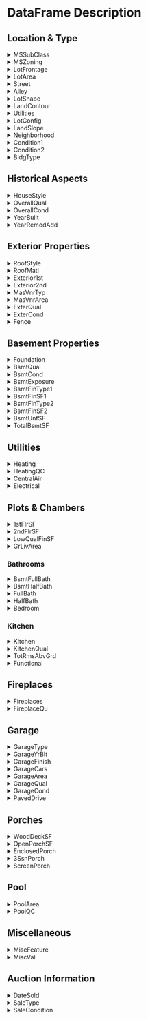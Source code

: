 # DataFrame Description
## Location & Type
<details>
<summary>MSSubClass</summary>
<p>Identifies the type of dwelling involved in the sale.</p>
<table>
<thead>
  <tr>
    <th>Value</th>
    <th>Description</th>
  </tr>
</thead>
<tbody>
  <tr>
    <td>20</td><td>1-STORY 1946 & NEWER ALL STYLES</td>
  </tr>
  <tr>
    <td>30</td><td>1-STORY 1945 & OLDER</td>
  </tr>
  <tr>
    <td>40</td><td>1-STORY W/FINISHED ATTIC ALL AGES</td>
  </tr>
  <tr>
    <td>45</td><td>1-1/2 STORY - UNFINISHED ALL AGES</td>
  </tr>
  <tr>
    <td>50</td><td>1-1/2 STORY FINISHED ALL AGES</td>
  </tr>
  <tr>
    <td>60</td><td>2-STORY 1946 & NEWER</td>
  </tr>
  <tr>
    <td>70</td><td>2-STORY 1945 & OLDER</td>
  </tr>
  <tr>
    <td>75</td><td>2-1/2 STORY ALL AGES</td>
  </tr>
  <tr>
    <td>80</td><td>SPLIT OR MULTI-LEVEL</td>
  </tr>
  <tr>
    <td>85</td><td>SPLIT FOYER</td>
  </tr>
  <tr>
    <td>90</td><td>DUPLEX - ALL STYLES AND AGES</td>
  </tr>
  <tr>
    <td>120</td><td>1-STORY PUD (Planned Unit Development) - 1946 & NEWER</td>
  </tr>
  <tr>
    <td>150</td><td>1-1/2 STORY PUD - ALL AGES</td>
  </tr>
  <tr>
    <td>160</td><td>2-STORY PUD - 1946 & NEWER</td>
  </tr>
  <tr>
    <td>180</td><td>PUD - MULTILEVEL - INCL SPLIT LEV/FOYER</td>
  </tr>
  <tr>
    <td>190</td><td>2 FAMILY CONVERSION - ALL STYLES AND AGES</td>
  </tr>
</tbody>
</table>
</details>
<details>
<summary>MSZoning</summary>
<p>Identifies the general zoning classification of the sale.</p>
<table>
<thead>
  <tr>
    <th>Value</th>
    <th>Description</th>
  </tr>
</thead>
<tbody>
  <tr>
    <td>A</td><td>Agriculture</td>
  </tr>
  <tr>
    <td>C</td><td>Commercial</td>
  </tr>
  <tr>
    <td>FV</td><td>Floating Village Residential</td>
  </tr>
  <tr>
    <td>I</td><td>Industrial</td>
  </tr>
  <tr>
    <td>RH</td><td>Residential High Density</td>
  </tr>
  <tr>
    <td>RL</td><td>Residential Low Density</td>
  </tr>
  <tr>
    <td>RP</td><td>Residential Low Density Park</td>
  </tr>
  <tr>
    <td>RM</td><td>Residential Medium Density</td>
  </tr>
</tbody>
</table>
</details>
<details>
<summary>LotFrontage</summary>
<p>Linear feet of street connected to property</p>
</details>
<details>
<summary>LotArea</summary>
<p>Lot size in square feet</p>
</details>
<details>
<summary>Street</summary>
<p>Type of road access to property</p>
<table>
<thead>
  <tr>
    <th>Value</th>
    <th>Description</th>
  </tr>
</thead>
<tbody>
  <tr>
    <td>Grvl</td><td>Gravel</td>
  </tr>
  <tr>
    <td>Pave</td><td>Paved</td>
  </tr>
</tbody>
</table>
</details>
<details>
<summary>Alley</summary>
<p>Type of alley access to property</p>
<table>
<thead>
  <tr>
    <th>Value</th>
    <th>Description</th>
  </tr>
</thead>
<tbody>
  <tr>
    <td>Grvl</td><td>Gravel</td>
  </tr>
  <tr>
    <td>Pave</td><td>Paved</td>
  </tr>
  <tr>
    <td>NA</td><td>No alley access</td>
  </tr>
</tbody>
</table>
</details>
<details>
<summary>LotShape</summary>
<p>General shape of property</p>
<table>
<thead>
  <tr>
    <th>Value</th>
    <th>Description</th>
  </tr>
</thead>
<tbody>
  <tr>
    <td>Reg</td><td>Regular</td>
  </tr>
  <tr>
    <td>IR1</td><td>Slightly irregular</td>
  </tr>
  <tr>
    <td>IR2</td><td>Moderately Irregular</td>
  </tr>
  <tr>
    <td>IR3</td><td>Irregular</td>
  </tr>
</tbody>
</table>
</details>
<details>
<summary>LandContour</summary>
<p>Flatness of the property</p>
<table>
<thead>
  <tr>
    <th>Value</th>
    <th>Description</th>
  </tr>
</thead>
<tbody>
  <tr>
    <td>Lvl</td><td>Near Flat/Level</td>
  </tr>
  <tr>
    <td>Bnk</td><td>Banked - Quick and significant rise from street grade to building</td>
  </tr>
  <tr>
    <td>HLS</td><td>Hillside - Significant slope from side to side</td>
  </tr>
  <tr>
    <td>Low</td><td>Depression</td>
  </tr>
</tbody>
</table>
</details>
<details>
<summary>Utilities</summary>
<p>Type of utilities available</p>
<table>
<thead>
  <tr>
    <th>Value</th>
    <th>Description</th>
  </tr>
</thead>
<tbody>
  <tr>
    <td>AllPub</td><td>All public Utilities (E,G,W,& S)</td>
  </tr>
  <tr>
    <td>NoSewr</td><td>Electricity, Gas, and Water (Septic Tank)</td>
  </tr>
  <tr>
    <td>NoSeWa</td><td>Electricity and Gas Only</td>
  </tr>
  <tr>
    <td>ELO</td><td>Electricity only</td>
  </tr>
</tbody>
</table>
</details>	 
<details>
<summary>LotConfig</summary>
<p>Lot configuration</p>
<table>
<thead>
  <tr>
    <th>Value</th>
    <th>Description</th>
  </tr>
</thead>
<tbody>
  <tr>
    <td>Inside</td><td>Inside lot</td>
  </tr>
  <tr>
    <td>Corner</td><td>Corner lot</td>
  </tr>
  <tr>
    <td>CulDSac</td><td>Cul-de-sac</td>
  </tr>
  <tr>
    <td>FR2</td><td>Frontage on 2 sides of property</td>
  </tr>
  <tr>
    <td>FR3</td><td>Frontage on 3 sides of property</td>
  </tr>
</tbody>
</table>
</details>
<details>
<summary>LandSlope</summary>
<p>Slope of property</p>
<table>
<thead>
  <tr>
    <th>Value</th>
    <th>Description</th>
  </tr>
</thead>
<tbody>
  <tr>
    <td>Gtl</td><td>Gentle slope</td>
  </tr>
  <tr>
    <td>Mod</td><td>Moderate Slope</td>
  </tr>
  <tr>
    <td>Sev</td><td>Severe Slope</td>
  </tr>
</tbody>
</table>
</details>
<details>
<summary>Neighborhood</summary>
<p>Physical locations within Ames city limits</p>
<table>
<thead>
  <tr>
    <th>Value</th>
    <th>Description</th>
  </tr>
</thead>
<tbody>
  <tr>
    <td>Blmngtn</td><td>Bloomington Heights</td>
  </tr>
  <tr>
    <td>Blueste</td><td>Bluestem</td>
  </tr>
  <tr>
    <td>BrDale</td><td>Briardale</td>
  </tr>
  <tr>
    <td>BrkSide</td><td>Brookside</td>
  </tr>
  <tr>
    <td>ClearCr</td><td>Clear Creek</td>
  </tr>
  <tr>
    <td>CollgCr</td><td>College Creek</td>
  </tr>
  <tr>
    <td>Crawfor</td><td>Crawford</td>
  </tr>
  <tr>
    <td>Edwards</td><td>Edwards</td>
  </tr>
  <tr>
    <td>Gilbert</td><td>Gilbert</td>
  </tr>
  <tr>
    <td>IDOTRR</td><td>Iowa DOT and Rail Road</td>
  </tr>
  <tr>
    <td>MeadowV</td><td>Meadow Village</td>
  </tr>
  <tr>
    <td>Mitchel</td><td>Mitchell</td>
  </tr>
  <tr>
    <td>NAmes</td><td>NAmes</td>
  </tr>
  <tr>
    <td>NoRidge</td><td>Northridge</td>
  </tr>
  <tr>
    <td>NPkVill</td><td>Northpark Villa</td>
  </tr>
  <tr>
    <td>NridgHt</td><td>Northridge Heights</td>
  </tr>
  <tr>
    <td>NWAmes</td><td>Northwest Ames</td>
  </tr>
  <tr>
    <td>OldTown</td><td>Old Town</td>
  </tr>
  <tr>
    <td>SWISU</td><td>South & West of Iowa State University</td>
  </tr>
  <tr>
    <td>Sawyer</td><td>Sawyer</td>
  </tr>
  <tr>
    <td>SawyerW</td><td>Sawyer West</td>
  </tr>
  <tr>
    <td>Somerst</td><td>Somerset</td>
  </tr>
  <tr>
    <td>StoneBr</td><td>Stone Brook</td>
  </tr>
  <tr>
    <td>Timber</td><td>Timberland</td>
  </tr>
  <tr>
    <td>Veenker</td><td>Veenker</td>
  </tr>
</tbody>
</table>
</details>
<details>
<summary>Condition1</summary>
<p>Proximity to various conditions</p>
<table>
<thead>
  <tr>
    <th>Value</th>
    <th>Description</th>
  </tr>
</thead>
<tbody>
  <tr>
    <td>Artery</td><td>Adjacent to arterial street</td>
  </tr>
  <tr>
    <td>Feedr</td><td>Adjacent to feeder street</td>
  </tr>
  <tr>
    <td>Norm</td><td>Normal</td>
  </tr>
  <tr>
    <td>RRNn</td><td>Within 200' of North-South Railroad</td>
  </tr>
  <tr>
    <td>RRAn</td><td>Adjacent to North-South Railroad</td>
  </tr>
  <tr>
    <td>PosN</td><td>Near positive off-site feature--park, greenbelt, etc.</td>
  </tr>
  <tr>
    <td>PosA</td><td>Adjacent to postive off-site feature</td>
  </tr>
  <tr>
    <td>RRNe</td><td>Within 200' of East-West Railroad</td>
  </tr>
  <tr>
    <td>RRAe</td><td>Adjacent to East-West Railroad</td>
  </tr>
</tbody>
</table>
</details>
<details>
<summary>Condition2</summary>
<p>Proximity to various conditions (if more than one is present)</p>
<table>
<thead>
  <tr>
    <th>Value</th>
    <th>Description</th>
  </tr>
</thead>
<tbody>
  <tr>
    <td>Artery</td><td>Adjacent to arterial street</td>
  </tr>
  <tr>
    <td>Feedr</td><td>Adjacent to feeder street</td>
  </tr>
  <tr>
    <td>Norm</td><td>Normal</td>
  </tr>
  <tr>
    <td>RRNn</td><td>Within 200' of North-South Railroad</td>
  </tr>
  <tr>
    <td>RRAn</td><td>Adjacent to North-South Railroad</td>
  </tr>
  <tr>
    <td>PosN</td><td>Near positive off-site feature--park, greenbelt, etc.</td>
  </tr>
  <tr>
    <td>PosA</td><td>Adjacent to postive off-site feature</td>
  </tr>
  <tr>
    <td>RRNe</td><td>Within 200' of East-West Railroad</td>
  </tr>
  <tr>
    <td>RRAe</td><td>Adjacent to East-West Railroad</td>
  </tr>
</tbody>
</table>
</details>
<details>
<summary>BldgType</summary>
<p>Type of dwelling</p>
<table>
<thead>
  <tr>
    <th>Value</th>
    <th>Description</th>
  </tr>
</thead>
<tbody>
  <tr>
    <td>1Fam</td><td>Single-family Detached</td>
  </tr>
  <tr>
    <td>2FmCon</td><td>Two-family Conversion; originally built as one-family dwelling</td>
  </tr>
  <tr>
    <td>Duplex</td><td>Duplex</td>
  </tr>
  <tr>
    <td>TwnhsE</td><td>Townhouse End Unit</td>
  </tr>
  <tr>
    <td>TwnhsI</td><td>Townhouse Inside Unit</td>
  </tr>
</tbody>
</table>
</details>

## Historical Aspects
<details>
<summary>HouseStyle</summary>
<p>Style of dwelling</p>
<table>
<thead>
  <tr>
    <th>Value</th>
    <th>Description</th>
  </tr>
</thead>
<tbody>
  <tr>
    <td>1Story</td><td>One story</td>
  </tr>
  <tr>
    <td>1.5Fin</td><td>One and one-half story: 2nd level finished</td>
  </tr>
  <tr>
    <td>1.5Unf</td><td>One and one-half story: 2nd level unfinished</td>
  </tr>
  <tr>
    <td>2Story</td><td>Two story</td>
  </tr>
  <tr>
    <td>2.5Fin</td><td>Two and one-half story: 2nd level finished</td>
  </tr>
  <tr>
    <td>2.5Unf</td><td>Two and one-half story: 2nd level unfinished</td>
  </tr>
  <tr>
    <td>SFoyer</td><td>Split Foyer</td>
  </tr>
  <tr>
    <td>SLvl</td><td>Split Level</td>
  </tr>
</tbody>
</table>
</details>
<details>
<summary>OverallQual</summary>
<p>Rates the overall material and finish of the house</p>
<table>
<thead>
  <tr>
    <th>Value</th>
    <th>Description</th>
  </tr>
</thead>
<tbody>
  <tr>
    <td>10</td><td>Very Excellent</td>
  </tr>
  <tr>
    <td>9</td><td>Excellent</td>
  </tr>
  <tr>
    <td>8</td><td>Very Good</td>
  </tr>
  <tr>
    <td>7</td><td>Good</td>
  </tr>
  <tr>
    <td>6</td><td>Above Average</td>
  </tr>
  <tr>
    <td>5</td><td>Average</td>
  </tr>
  <tr>
    <td>4</td><td>Below Average</td>
  </tr>
  <tr>
    <td>3</td><td>Fair</td>
  </tr>
  <tr>
    <td>2</td><td>Poor</td>
  </tr>
  <tr>
    <td>1</td><td>Very Poor</td>
  </tr>
</tbody>
</table>
</details>
<details>
<summary>OverallCond</summary>
<p>Rates the overall condition of the house</p>
<table>
<thead>
  <tr>
    <th>Value</th>
    <th>Description</th>
  </tr>
</thead>
<tbody>
  <tr>
    <td>10</td><td>Very Excellent</td>
  </tr>
  <tr>
    <td>9</td><td>Excellent</td>
  </tr>
  <tr>
    <td>8</td><td>Very Good</td>
  </tr>
  <tr>
    <td>7</td><td>Good</td>
  </tr>
  <tr>
    <td>6</td><td>Above Average</td>
  </tr>
  <tr>
    <td>5</td><td>Average</td>
  </tr>
  <tr>
    <td>4</td><td>Below Average</td>
  </tr>
  <tr>
    <td>3</td><td>Fair</td>
  </tr>
  <tr>
    <td>2</td><td>Poor</td>
  </tr>
  <tr>
    <td>1</td><td>Very Poor</td>
  </tr>
</tbody>
</table>
</details>
<details>
<summary>YearBuilt</summary>
<p>Original construction date</p>
</details>
<details>
<summary>YearRemodAdd</summary>
<p>Remodel date (same as construction date if no remodeling or additions)</p>
</details>

## Exterior Properties
<details>
<summary>RoofStyle</summary>
<p>Type of roof</p>
<table>
<thead>
  <tr>
    <th>Value</th>
    <th>Description</th>
  </tr>
</thead>
<tbody>
  <tr>
    <td>Flat</td><td>Flat</td>
  </tr>
  <tr>
    <td>Gable</td><td>Gable</td>
  </tr>
  <tr>
    <td>Gambrel</td><td>Gambrel</td>
  </tr>
  <tr>
    <td>Hip</td><td>Hip</td>
  </tr>
  <tr>
    <td>Mansard</td><td>Mansard</td>
  </tr>
  <tr>
    <td>Shed</td><td>Shed</td>
  </tr>
</tbody>
</table>
</details>
<details>
<summary>RoofMatl</summary>
<p>Roof material</p>
<table>
<thead>
  <tr>
    <th>Value</th>
    <th>Description</th>
  </tr>
</thead>
<tbody>
  <tr>
    <td>ClyTile</td><td>Clay or Tile</td>
  </tr>
  <tr>
    <td>CompShg</td><td>Standard (Composite) Shingle</td>
  </tr>
  <tr>
    <td>Membran</td><td>Membrane</td>
  </tr>
  <tr>
    <td>Metal</td><td>Metal</td>
  </tr>
  <tr>
    <td>Tar&Grv</td><td>Gravel & Tar</td>
  </tr>
  <tr>
    <td>WdShake</td><td>Wood Shakes</td>
  </tr>
  <tr>
    <td>WdShngl</td><td>Wood Shingles</td>
  </tr>
</tbody>
</table>
</details>
<details>
<summary>Exterior1st</summary>
<p>Exterior covering on house</p>
<table>
<thead>
  <tr>
    <th>Value</th>
    <th>Description</th>
  </tr>
</thead>
<tbody>
  <tr>
    <td>AsbShng</td><td>Asbestos Shingles</td>
  </tr>
  <tr>
    <td>AsbShng</td><td>Asbestos Shingles</td>
  </tr>
  <tr>
    <td>AsphShn</td><td>Asphalt Shingles</td>
  </tr>
  <tr>
    <td>BrkComm</td><td>Brick Common</td>
  </tr>
  <tr>
    <td>BrkFace</td><td>Brick Face</td>
  </tr>
  <tr>
    <td>CBlock</td><td>Cinder Block</td>
  </tr>
  <tr>
    <td>CemntBd</td><td>Cement Board</td>
  </tr>
  <tr>
    <td>HdBoard</td><td>Hard Board</td>
  </tr>
  <tr>
    <td>ImStucc</td><td>Imitation Stucco</td>
  </tr>
  <tr>
    <td>MetalSd</td><td>Metal Siding</td>
  </tr>
  <tr>
    <td>Other</td><td>Other</td>
  </tr>
  <tr>
    <td>Plywood</td><td>Plywood</td>
  </tr>
  <tr>
    <td>PreCast</td><td>PreCast</td>
  </tr>
  <tr>
    <td>Stone</td><td>Stone</td>
  </tr>
  <tr>
    <td>Stucco</td><td>Stucco</td>
  </tr>
  <tr>
    <td>VinylSd</td><td>Vinyl Siding</td>
  </tr>
  <tr>
    <td>Wd Sdng</td><td>Wood Siding</td>
  </tr>
  <tr>
    <td>WdShing</td><td>Wood Shingles</td>
  </tr>
</tbody>
</table>
</details>
<details>
<summary>Exterior2nd</summary>
<p>Exterior covering on house (if more than one material)</p>
<table>
<thead>
  <tr>
    <th>Value</th>
    <th>Description</th>
  </tr>
</thead>
<tbody>
  <tr>
    <td>AsbShng</td><td>Asbestos Shingles</td>
  </tr>
  <tr>
    <td>AsbShng</td><td>Asbestos Shingles</td>
  </tr>
  <tr>
    <td>AsphShn</td><td>Asphalt Shingles</td>
  </tr>
  <tr>
    <td>BrkComm</td><td>Brick Common</td>
  </tr>
  <tr>
    <td>BrkFace</td><td>Brick Face</td>
  </tr>
  <tr>
    <td>CBlock</td><td>Cinder Block</td>
  </tr>
  <tr>
    <td>CemntBd</td><td>Cement Board</td>
  </tr>
  <tr>
    <td>HdBoard</td><td>Hard Board</td>
  </tr>
  <tr>
    <td>ImStucc</td><td>Imitation Stucco</td>
  </tr>
  <tr>
    <td>MetalSd</td><td>Metal Siding</td>
  </tr>
  <tr>
    <td>Other</td><td>Other</td>
  </tr>
  <tr>
    <td>Plywood</td><td>Plywood</td>
  </tr>
  <tr>
    <td>PreCast</td><td>PreCast</td>
  </tr>
  <tr>
    <td>Stone</td><td>Stone</td>
  </tr>
  <tr>
    <td>Stucco</td><td>Stucco</td>
  </tr>
  <tr>
    <td>VinylSd</td><td>Vinyl Siding</td>
  </tr>
  <tr>
    <td>Wd Sdng</td><td>Wood Siding</td>
  </tr>
  <tr>
    <td>WdShing</td><td>Wood Shingles</td>
  </tr>
</tbody>
</table>
</details>
<details>
<summary>MasVnrTyp</summary>
<p>Masonry veneer type</p>
<table>
<thead>
  <tr>
    <th>Value</th>
    <th>Description</th>
  </tr>
</thead>
<tbody>
  <tr>
    <td>BrkCmn</td><td>Brick Common</td>
  </tr>
  <tr>
    <td>BrkFace</td><td>Brick Face/td>
  </tr>
  <tr>
    <td>CBlock/td><td>Cinder Block</td>
  </tr>
  <tr>
    <td>None</td><td>None</td>
  </tr>
  <tr>
    <td>Stone</td><td>Stone</td>
  </tr>
</tbody>
</table>
</details>
<details>
<summary>MasVnrArea</summary>
<p>Masonry veneer area in square feet</p>
</details>
<details>
<summary>ExterQual</summary>
<p>Evaluates the quality of the material on the exterior</p>
<table>
<thead>
  <tr>
    <th>Value</th>
    <th>Description</th>
  </tr>
</thead>
<tbody>
  <tr>
    <td>Ex</td><td>Excellent</td>
  </tr>
  <tr>
    <td>Gd</td><td>Good</td>
  </tr>
  <tr>
    <td>TA</td><td>Average</td>
  </tr>
  <tr>
    <td>Fa</td><td>Fair</td>
  </tr>
  <tr>
    <td>Po</td><td>Poor</td>
  </tr>
</tbody>
</table>
</details>
<details>
<summary>ExterCond</summary>
<p>Evaluates the present condition of the material on the exterior</p>
<table>
<thead>
  <tr>
    <th>Value</th>
    <th>Description</th>
  </tr>
</thead>
<tbody>
  <tr>
    <td>Ex</td><td>Excellent</td>
  </tr>
  <tr>
    <td>Gd</td><td>Good</td>
  </tr>
  <tr>
    <td>TA</td><td>Average</td>
  </tr>
  <tr>
    <td>Fa</td><td>Fair</td>
  </tr>
  <tr>
    <td>Po</td><td>Poor</td>
  </tr>
</tbody>
</table>
</details>
<details>
<summary>Fence</summary>
<p>Fence quality</p>
<table>
<thead>
  <tr>
    <th>Value</th>
    <th>Description</th>
  </tr>
</thead>
<tbody>
  <tr>
    <td>GdPrv</td><td>Good Privacy</td>
  </tr>
  <tr>
    <td>MnPrv</td><td>Minimum Privacy</td>
  </tr>
  <tr>
    <td>GdWo</td><td>Good Wood</td>
  </tr>
  <tr>
    <td>MnWw</td><td>Minimum Wood/Wire</td>
  </tr>
  <tr>
    <td>NA</td><td>No Fence</td>
  </tr>
</tbody>
</table>
</details>

## Basement Properties
<details>
<summary>Foundation</summary>
<p>Type of foundation</p>
<table>
<thead>
  <tr>
    <th>Value</th>
    <th>Description</th>
  </tr>
</thead>
<tbody>
  <tr>
    <td>BrkTil</td><td>Brick & Tile</td>
  </tr>
  <tr>
    <td>CBlock</td><td>Cinder Block</td>
  </tr>
  <tr>
    <td>PConc</td><td>Poured Contrete</td>
  </tr>
  <tr>
    <td>Slab</td><td>Slab</td>
  </tr>
  <tr>
    <td>Stone</td><td>Stone</td>
  </tr>
  <tr>
    <td>Wood</td><td>Wood</td>
  </tr>
</tbody>
</table>
</details>
<details>
<summary>BsmtQual</summary>
<p>Evaluates the height of the basement</p>
<table>
<thead>
  <tr>
    <th>Value</th>
    <th>Description</th>
  </tr>
</thead>
<tbody>
  <tr>
    <td>Ex</td><td>Excellent (100+ inches)</td>
  </tr>
  <tr>
    <td>Gd</td><td>Good (90-99 inches)</td>
  </tr>
  <tr>
    <td>TA</td><td>Typical (80-89 inches)</td>
  </tr>
  <tr>
    <td>Fa</td><td>Fair (70-79 inches)</td>
  </tr>
  <tr>
    <td>Po</td><td>Poor (<70 inches)</td>
  </tr>
  <tr>
    <td>NA</td><td>No Basement</td>
  </tr>
</tbody>
</table>
</details>
<details>
<summary>BsmtCond</summary>
<p>Evaluates the general condition of the basement</p>
<table>
<thead>
  <tr>
    <th>Value</th>
    <th>Description</th>
  </tr>
</thead>
<tbody>
  <tr>
    <td>Ex</td><td>Excellent</td>
  </tr>
  <tr>
    <td>Gd</td><td>Good</td>
  </tr>
  <tr>
    <td>TA</td><td>Typical - slight dampness allowed</td>
  </tr>
  <tr>
    <td>Fa</td><td>Fair - dampness or some cracking or settling</td>
  </tr>
  <tr>
    <td>Po</td><td>Poor (<70 inches)</td>
  </tr>
  <tr>
    <td>NA</td><td>No Basement</td>
  </tr>
</tbody>
</table>
</details>
<details>
<summary>BsmtExposure</summary>
<p>Refers to walkout or garden level walls</p>
<table>
<thead>
  <tr>
    <th>Value</th>
    <th>Description</th>
  </tr>
</thead>
<tbody>
  <tr>
    <td>Gd</td><td>Good Exposure</td>
  </tr>
  <tr>
    <td>Av</td><td>Average Exposure (split levels or foyers typically score average or above)</td>
  </tr>
  <tr>
    <td>Mn</td><td>Mimimum Exposure</td>
  </tr>
  <tr>
    <td>No</td><td>No Exposure/td>
  </tr>
  <tr>
    <td>NA</td><td>No Basement</td>
  </tr>
</tbody>
</table>
</details>
<details>
<summary>BsmtFinType1</summary>
<p>Rating of basement finished area</p>
<table>
<thead>
  <tr>
    <th>Value</th>
    <th>Description</th>
  </tr>
</thead>
<tbody>
  <tr>
    <td>GLQ</td><td>Good Living Quarters</td>
  </tr>
  <tr>
    <td>ALQ</td><td>Average Living Quarters</td>
  </tr>
  <tr>
    <td>BLQ</td><td>Below Average Living Quarters</td>
  </tr>
  <tr>
    <td>Rec</td><td>Average Rec Room</td>
  </tr>
  <tr>
    <td>LwQ</td><td>Low Quality</td>
  </tr>
  <tr>
    <td>Unf</td><td>Unfinshed</td>
  </tr>
  <tr>
    <td>NA</td><td>No Basement</td>
  </tr>
</tbody>
</table>
</details>
<details>
<summary>BsmtFinSF1</summary>
<p>Type 1 finished square feet</p>
</details>   	
<details>
<summary>BsmtFinType2</summary>
<p>Rating of basement finished area (if multiple types)</p>
<table>
<thead>
  <tr>
    <th>Value</th>
    <th>Description</th>
  </tr>
</thead>
<tbody>
  <tr>
    <td>GLQ</td><td>Good Living Quarters</td>
  </tr>
  <tr>
    <td>ALQ</td><td>Average Living Quarters</td>
  </tr>
  <tr>
    <td>BLQ</td><td>Below Average Living Quarters</td>
  </tr>
  <tr>
    <td>Rec</td><td>Average Rec Room</td>
  </tr>
  <tr>
    <td>LwQ</td><td>Low Quality</td>
  </tr>
  <tr>
    <td>Unf</td><td>Unfinshed</td>
  </tr>
  <tr>
    <td>NA</td><td>No Basement</td>
  </tr>
</tbody>
</table>
</details>
<details>
<summary>BsmtFinSF2</summary>
<p>Type 2 finished square feet</p>
</details>
<details>
<summary>BsmtUnfSF</summary>
<p>Unfinished square feet of basement area</p>
</details>
<details>
<summary>TotalBsmtSF</summary>
<p>Total square feet of basement area</p>
</details>

## Utilities
<details>
<summary>Heating</summary>
<p>Type of heating</p>
<table>
<thead>
  <tr>
    <th>Value</th>
    <th>Description</th>
  </tr>
</thead>
<tbody>
  <tr>
    <td>Floor</td><td>Floor Furnance</td>
  </tr>
  <tr>
    <td>GasA</td><td>Gas forced warm air furnace</td>
  </tr>
  <tr>
    <td>GasW</td><td>Gas hot water or steam heat</td>
  </tr>
  <tr>
    <td>Grav</td><td>Gravity furnace</td>
  </tr>
  <tr>
    <td>OthW</td><td>Hot water or steam heat other than gas</td>
  </tr>
  <tr>
    <td>Wall</td><td>Wall furnace</td>
  </tr>
</tbody>
</table>
</details>
<details>
<summary>HeatingQC</summary>
<p>Heating quality and condition</p>
<table>
<thead>
  <tr>
    <th>Value</th>
    <th>Description</th>
  </tr>
</thead>
<tbody>
  <tr>
    <td>Ex</td><td>Excellent</td>
  </tr>
  <tr>
    <td>Gd</td><td>Good</td>
  </tr>
  <tr>
    <td>TA</td><td>Average/Typical</td>
  </tr>
  <tr>
    <td>Fair</td><td>Fair</td>
  </tr>
  <tr>
    <td>Po</td><td>Poor</td>
  </tr>
</tbody>
</table>
</details>
<details>
<summary>CentralAir</summary>
<p>Central air conditioning</p>
<i>Boolean column</i>
</details>
<details>
<summary>Electrical</summary>
<p>Electrical system</p>
<table>
<thead>
  <tr>
    <th>Value</th>
    <th>Description</th>
  </tr>
</thead>
<tbody>
  <tr>
    <td>SBrkr</td><td>Standard Circuit Breakers & Romex</td>
  </tr>
  <tr>
    <td>FuseA</td><td>Fuse Box over 60 AMP and all Romex wiring (Average)</td>
  </tr>
  <tr>
    <td>FuseF</td><td>60 AMP Fuse Box and mostly Romex wiring (Fair)</td>
  </tr>
  <tr>
    <td>FuseP</td><td>60 AMP Fuse Box and mostly Romex wiring (Fair)</td>
  </tr>
  <tr>
    <td>FuseF</td><td>60 AMP Fuse Box and mostly knob & tube wiring (poor)</td>
  </tr>
  <tr>
    <td>Mix</td><td>Mixed</td>
  </tr>
</tbody>
</table>
</details>

## Plots & Chambers
<details>
<summary>1stFlrSF</summary>
<p>First Floor square feet</p>
</details>
<details>
<summary>2ndFlrSF</summary>
<p>Second floor square feet</p>
</details>
<details>
<summary>LowQualFinSF</summary>
<p>Low quality finished square feet (all floors)</p>
</details>
<details>
<summary>GrLivArea</summary>
<p>Above grade (ground) living area square feet</p>
</details>

### Bathrooms
<details>
<summary>BsmtFullBath</summary>
<p>Basement full bathrooms</p>
</details>
<details>
<summary>BsmtHalfBath</summary>
<p>Basement half bathrooms</p>
</details>
<details>
<summary>FullBath</summary>
<p>Full bathrooms above grade</p>
</details>
<details>
<summary>HalfBath</summary>
<p>Half baths above grade</p>
</details>
<details>
<summary>Bedroom</summary>
<p>Bedrooms above grade (does NOT include basement bedrooms)</p>
</details>

### Kitchen
<details>
<summary>Kitchen</summary>
<p>Kitchens above grade</p>
</details>
<details>
<summary>KitchenQual</summary>
<p>Kitchen quality</p>
<table>
<thead>
  <tr>
    <th>Value</th>
    <th>Description</th>
  </tr>
</thead>
<tbody>
  <tr>
    <td>Ex</td><td>Excellent</td>
  </tr>
  <tr>
    <td>Gd</td><td>Good</td>
  </tr>
  <tr>
    <td>TA</td><td>Typical/Average</td>
  </tr>
  <tr>
    <td>Fa</td><td>Fair</td>
  </tr>
  <tr>
    <td>Po</td><td>Poor</td>
  </tr>
</tbody>
</table>
</details>
<details>
<summary>TotRmsAbvGrd</summary>
<p>Total rooms above grade (does not include bathrooms)</p>
</details>
<details>
<summary>Functional</summary>
<p>Home functionality (Assume typical unless deductions are warranted)</p>
<table>
<thead>
  <tr>
    <th>Value</th>
    <th>Description</th>
  </tr>
</thead>
<tbody>
  <tr>
    <td>Typ</td>Typical Functionality<td></td>
  </tr>
  <tr>
    <td>Min1</td>Minor Deductions 1<td></td>
  </tr>
  <tr>
    <td>Min2</td>Minor Deductions 2<td></td>
  </tr>
  <tr>
    <td>Mod</td>Moderate Deductions<td></td>
  </tr>
  <tr>
    <td>Maj1</td>Major Deductions 1<td></td>
  </tr>
  <tr>
    <td>Maj2</td>Major Deductions 2<td></td>
  </tr>
  <tr>
    <td>Sev</td>Severely Damaged<td></td>
  </tr>
  <tr>
    <td>Sal</td>Salvage only<td></td>
  </tr>
</tbody>
</table>
</details>

## Fireplaces
<details>
<summary>Fireplaces</summary>
<p>Number of fireplaces</p>
</details>
<details>
<summary>FireplaceQu</summary>
<p>Fireplace quality</p>
<table>
<thead>
  <tr>
    <th>Value</th>
    <th>Description</th>
  </tr>
</thead>
<tbody>
  <tr>
    <td>Ex</td><td>Excellent - Exceptional Masonry Fireplace</td>
  </tr>
  <tr>
    <td>Gd</td><td>Good - Masonry Fireplace in main level</td>
  </tr>
  <tr>
    <td>TA</td><td>Average - Prefabricated Fireplace in main living area or Masonry Fireplace in basement</td>
  </tr>
  <tr>
    <td>Fa</td><td>Fair - Prefabricated Fireplace in basement</td>
  </tr>
  <tr>
    <td>Po</td><td>Poor - Ben Franklin Stove</td>
  </tr>
  <tr>
    <td>NA</td><td>No Fireplace</td>
  </tr>
</tbody>
</table>
</details>

## Garage
<details>
<summary>GarageType</summary>
<p>Garage location</p>
<table>
<thead>
  <tr>
    <th>Value</th>
    <th>Description</th>
  </tr>
</thead>
<tbody>
  <tr>
    <td>2Types</td><td>More than one type of garage</td>
  </tr>
  <tr>
    <td>Attchd</td><td>Attached to home</td>
  </tr>
  <tr>
    <td>Basment</td><td>Basement Garage</td>
  </tr>
  <tr>
    <td>BuiltIn</td><td>Built-In (Garage part of house - typically has room above garage)</td>
  </tr>
  <tr>
    <td>CarPort</td><td>Car Port</td>
  </tr>
  <tr>
    <td>Detchd</td><td>Detached from home</td>
  </tr>
  <tr>
    <td>NA</td><td>No Garage</td>
  </tr>
</tbody>
</table>
</details>
<details>
<summary>GarageYrBlt</summary>
<p>Year garage was built</p>
</details>
<details>
<summary>GarageFinish</summary>
<p>Interior finish of the garage</p>
<table>
<thead>
  <tr>
    <th>Value</th>
    <th>Description</th>
  </tr>
</thead>
<tbody>
  <tr>
    <td>Fin</td><td>Finished</td>
  </tr>
  <tr>
    <td>RFn</td><td>Rough Finished</td>
  </tr>
  <tr>
    <td>Unf</td><td>Unfinished</td>
  </tr>
  <tr>
    <td>NA</td><td>No Garage</td>
  </tr>
</tbody>
</table>
</details>
<details>
<summary>GarageCars</summary>
<p>Size of garage in car capacity</p>
</details>
<details>
<summary>GarageArea</summary>
<p>Size of garage in square feet</p>
</details>
<details>
<summary>GarageQual</summary>
<p>Garage quality</p>
<table>
<thead>
  <tr>
    <th>Value</th>
    <th>Description</th>
  </tr>
</thead>
<tbody>
  <tr>
    <td>Ex</td><td>Excellent</td>
  </tr>
  <tr>
    <td>Gd</td><td>Good</td>
  </tr>
  <tr>
    <td>TA</td><td>Typical/Average</td>
  </tr>
  <tr>
    <td>Fa</td><td>Fair</td>
  </tr>
  <tr>
    <td>Po</td><td>Poor</td>
  </tr>
  <tr>
    <td>NA</td><td>No Garage</td>
  </tr>
</tbody>
</table>
</details>
<details>
<summary>GarageCond</summary>
<p>Garage condition</p>
<table>
<thead>
  <tr>
    <th>Value</th>
    <th>Description</th>
  </tr>
</thead>
<tbody>
  <tr>
    <td>Ex</td><td>Excellent</td>
  </tr>
  <tr>
    <td>Gd</td><td>Good</td>
  </tr>
  <tr>
    <td>TA</td><td>Typical/Average</td>
  </tr>
  <tr>
    <td>Fa</td><td>Fair</td>
  </tr>
  <tr>
    <td>Po</td><td>Poor</td>
  </tr>
  <tr>
    <td>NA</td><td>No Garage</td>
  </tr>
</tbody>
</table>
</details>
<details>
<summary>PavedDrive</summary>
<p>Paved driveway</p>
<table>
<thead>
  <tr>
    <th>Value</th>
    <th>Description</th>
  </tr>
</thead>
<tbody>
  <tr>
    <td>Y</td><td>Paved</td>
  </tr>
  <tr>
    <td>P</td><td>Partial Pavement</td>
  </tr>
  <tr>
    <td>N</td><td>Dirt/Gravel</td>
  </tr>
</tbody>
</table>
</details>

## Porches
<details>
<summary>WoodDeckSF</summary>
<p>Wood deck area in square feet</p>
</details>
<details>
<summary>OpenPorchSF</summary>
<p>Open porch area in square feet</p>
</details>
<details>
<summary>EnclosedPorch</summary>
<p>Enclosed porch area in square feet</p>
</details>
<details>
<summary>3SsnPorch</summary>
<p>Three season porch area in square feet</p>
</details>
<details>
<summary>ScreenPorch</summary>
<p>Screen porch area in square feet</p>
</details>

## Pool
<details>
<summary>PoolArea</summary>
<p>Pool area in square feet</p>
</details>
<details>
<summary>PoolQC</summary>
<p>Pool quality</p>
<table>
<thead>
  <tr>
    <th>Value</th>
    <th>Description</th>
  </tr>
</thead>
<tbody>
  <tr>
    <td>Ex</td><td>Excellent</td>
  </tr>
  <tr>
    <td>Gd</td><td>Good</td>
  </tr>
  <tr>
    <td>TA</td><td>Average/Typical</td>
  </tr>
  <tr>
    <td>Fa</td><td>Fair</td>
  </tr>
  <tr>
    <td>NA</td><td>No Pool</td>
  </tr>
</tbody>
</table>
</details>


## Miscellaneous
<details>
<summary>MiscFeature</summary>
<p>Miscellaneous feature not covered in other categories</p>
<table>
<thead>
  <tr>
    <th>Value</th>
    <th>Description</th>
  </tr>
</thead>
<tbody>
  <tr>
    <td>Elev</td><td>Elevator</td>
  </tr>
  <tr>
    <td>Gar2</td><td>2nd Garage (if not described in garage section)</td>
  </tr>
  <tr>
    <td>Othr</td><td>Other</td>
  </tr>
  <tr>
    <td>Shed</td><td>Shed (over 100 SF)</td>
  </tr>
  <tr>
    <td>TenC</td><td>Tennis Court</td>
  </tr>
  <tr>
    <td>NA</td><td>None</td>
  </tr>
</tbody>
</table>
</details>
<details>
<summary>MiscVal</summary>
<p>$Value of miscellaneous feature</p>
</details>

## Auction Information
<details>
<summary>DateSold</summary>
<p>Displays the sell month and date. Created out of the 2 columns: MoSold & YrSold</p>
</details>
<details>
<summary>SaleType</summary>
<p>Type of sale</p>
<table>
<thead>
  <tr>
    <th>Value</th>
    <th>Description</th>
  </tr>
</thead>
<tbody>
  <tr>
    <td>WD</td><td>Warranty Deed - Conventional</td>
  </tr>
  <tr>
    <td>CWD</td><td>Warranty Deed - Cash</td>
  </tr>
  <tr>
    <td>VWD</td><td>Warranty Deed - VA Loan</td>
  </tr>
  <tr>
    <td>New</td><td>Home just constructed and sold</td>
  </tr>
  <tr>
    <td>COD</td><td>Court Officer Deed/Estate</td>
  </tr>
  <tr>
    <td>Con</td><td>Contract 15% Down payment regular terms</td>
  </tr>
  <tr>
    <td>ConLw</td><td>Contract Low Down payment and low interest</td>
  </tr>
  <tr>
    <td>ConLI</td><td>Contract Low Interest</td>
  </tr>
  <tr>
    <td>ConLD</td><td>Contract Low Down</td>
  </tr>
  <tr>
    <td>Oth</td><td>Other</td>
  </tr>
</tbody>
</table>
</details>
<details>
<summary>SaleCondition</summary>
<p>Condition of sale</p>
<table>
<thead>
  <tr>
    <th>Value</th>
    <th>Description</th>
  </tr>
</thead>
<tbody>
  <tr>
    <td>Normal</td><td>Normal Sale</td>
  </tr>
  <tr>
    <td>Abnorml</td><td>Abnormal Sale -  trade, foreclosure, short sale</td>
  </tr>
  <tr>
    <td>AdjLand</td><td>Adjoining Land Purchase</td>
  </tr>
  <tr>
    <td>Alloca</td><td>Allocation - two linked properties with separate deeds, typically condo with a garage unit</td>
  </tr>
  <tr>
    <td>Family</td><td>Sale between family members</td>
  </tr>
  <tr>
    <td>Partial</td><td>Home was not completed when last assessed (associated with New Homes)</td>
  </tr>
</tbody>
</table>
</details>